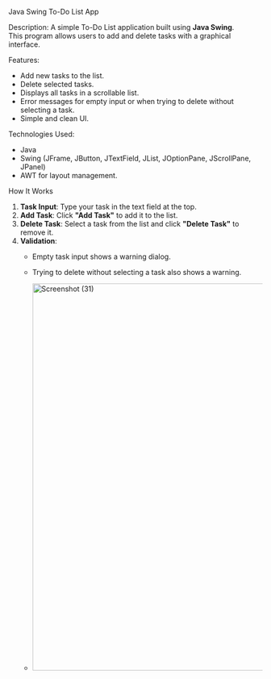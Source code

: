  Java Swing To-Do List App

Description:
A simple To-Do List application built using **Java Swing**.  
This program allows users to add and delete tasks with a graphical interface.  

Features:
- Add new tasks to the list.
- Delete selected tasks.
- Displays all tasks in a scrollable list.
- Error messages for empty input or when trying to delete without selecting a task.
- Simple and clean UI.

Technologies Used:
- Java
- Swing (JFrame, JButton, JTextField, JList, JOptionPane, JScrollPane, JPanel)
- AWT for layout management.

 How It Works
1. **Task Input**: Type your task in the text field at the top.
2. **Add Task**: Click **"Add Task"** to add it to the list.
3. **Delete Task**: Select a task from the list and click **"Delete Task"** to remove it.
4. **Validation**:
   - Empty task input shows a warning dialog.
   - Trying to delete without selecting a task also shows a warning.
  
   - <img width="1366" height="768" alt="Screenshot (31)" src="https://github.com/user-attachments/assets/e3dfb374-c7de-4a17-8454-85b7ba93fe57" />
